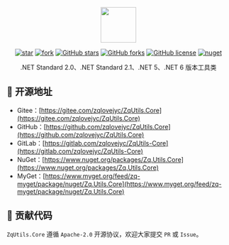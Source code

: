 <p></p>
<p></p>

<p align="center">
<img src="https://zqlovejyc.gitee.io/zqutils-js/Images/Utils.png" height="80"/>
</p>

<div align="center">

[![star](https://gitee.com/zqlovejyc/ZqUtils.Core/badge/star.svg)](https://gitee.com/zqlovejyc/ZqUtils.Core/stargazers) [![fork](https://gitee.com/zqlovejyc/ZqUtils.Core/badge/fork.svg)](https://gitee.com/zqlovejyc/ZqUtils.Core/members) [![GitHub stars](https://img.shields.io/github/stars/zqlovejyc/ZqUtils.Core?logo=github)](https://github.com/zqlovejyc/ZqUtils.Core/stargazers) [![GitHub forks](https://img.shields.io/github/forks/zqlovejyc/ZqUtils.Core?logo=github)](https://github.com/zqlovejyc/ZqUtils.Core/network) [![GitHub license](https://img.shields.io/badge/license-Apache2-yellow)](https://github.com/zqlovejyc/ZqUtils.Core/blob/master/LICENSE) [![nuget](https://img.shields.io/nuget/v/Zq.Utils.Core.svg?cacheSeconds=10800)](https://www.nuget.org/packages//Zq.Utils.Core)

</div>

<p></p>

<div align="center">

.NET Standard 2.0、.NET Standard 2.1、.NET 5、.NET 6 版本工具类

</div>


## 🌭 开源地址

- Gitee：[https://gitee.com/zqlovejyc/ZqUtils.Core](https://gitee.com/zqlovejyc/ZqUtils.Core)
- GitHub：[https://github.com/zqlovejyc/ZqUtils.Core](https://github.com/zqlovejyc/ZqUtils.Core)
- GitLab：[https://gitlab.com/zqlovejyc/ZqUtils-Core](https://gitlab.com/zqlovejyc/ZqUtils-Core)
- NuGet：[https://www.nuget.org/packages/Zq.Utils.Core](https://www.nuget.org/packages/Zq.Utils.Core)
- MyGet：[https://www.myget.org/feed/zq-myget/package/nuget/Zq.Utils.Core](https://www.myget.org/feed/zq-myget/package/nuget/Zq.Utils.Core)

## 🍻 贡献代码

`ZqUtils.Core` 遵循 `Apache-2.0` 开源协议，欢迎大家提交 `PR` 或 `Issue`。
